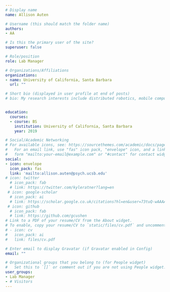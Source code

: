 ```yaml
---
# Display name
name: Allison Auten

# Username (this should match the folder name)
authors:
- AA

# Is this the primary user of the site?
superuser: false

# Role/position
role: Lab Manager

# Organizations/Affiliations
organizations:
- name: University of California, Santa Barbara
  url: ""

# Short bio (displayed in user profile at end of posts)
# bio: My research interests include distributed robotics, mobile computing and programmable matter.


education:
  courses:
  - course: BS
    institution: University of California, Santa Barbara
    year: 2019

# Social/Academic Networking
# For available icons, see: https://sourcethemes.com/academic/docs/page-builder/#icons
#   For an email link, use "fas" icon pack, "envelope" icon, and a link in the
#   form "mailto:your-email@example.com" or "#contact" for contact widget.
social:
- icon: envelope
  icon_pack: fas
  link: 'mailto:allison.auten@psych.ucsb.edu'
# icon: twitter
  # icon_pack: fab
  # link: https://twitter.com/kyleratner?lang=en
 # icon: google-scholar
  # icon_pack: ai
  # link: https://scholar.google.co.uk/citations?hl=en&user=73tuQ-wAAAAJ
 # icon: github
  # icon_pack: fab
  # link: https://github.com/gcushen
# Link to a PDF of your resume/CV from the About widget.
# To enable, copy your resume/CV to `static/files/cv.pdf` and uncomment the lines below.
# - icon: cv
#   icon_pack: ai
#   link: files/cv.pdf

# Enter email to display Gravatar (if Gravatar enabled in Config)
email: ""

# Organizational groups that you belong to (for People widget)
#   Set this to `[]` or comment out if you are not using People widget.
user_groups:
- Lab Manager
- # Visitors
---
```


 


